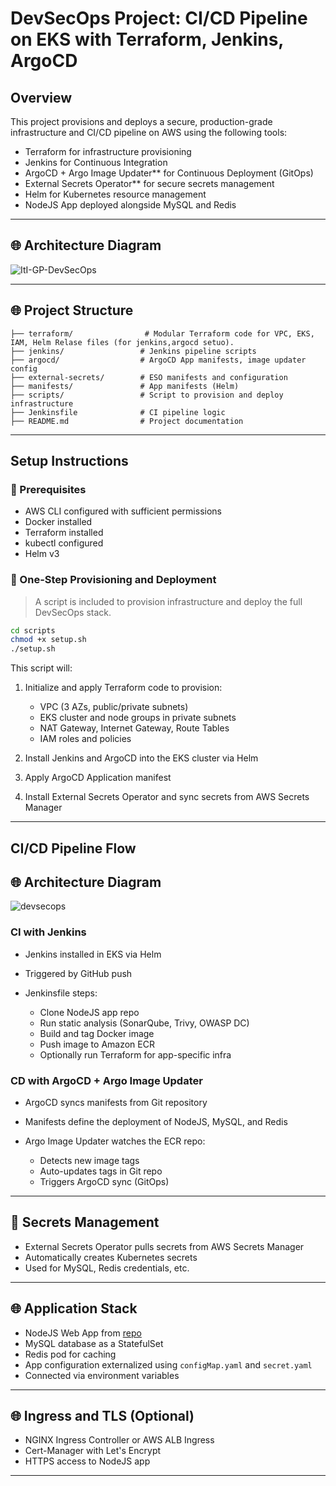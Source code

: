 # DevSecOps Project: CI/CD Pipeline on EKS with Terraform, Jenkins, ArgoCD

## Overview

This project provisions and deploys a secure, production-grade infrastructure and CI/CD pipeline on AWS using the following tools:

* Terraform for infrastructure provisioning
* Jenkins for Continuous Integration
* ArgoCD + Argo Image Updater** for Continuous Deployment (GitOps)
* External Secrets Operator** for secure secrets management
* Helm for Kubernetes resource management
* NodeJS App deployed alongside MySQL and Redis

---

## 🌐 Architecture Diagram

![ItI-GP-DevSecOps](https://github.com/user-attachments/assets/fe809da2-403e-40fe-87a1-bd179a09e7cf)


---

## 🌐 Project Structure

```
├── terraform/                # Modular Terraform code for VPC, EKS, IAM, Helm Relase files (for jenkins,argocd setuo).
├── jenkins/                 # Jenkins pipeline scripts
├── argocd/                  # ArgoCD App manifests, image updater config
├── external-secrets/        # ESO manifests and configuration
├── manifests/               # App manifests (Helm)
├── scripts/                 # Script to provision and deploy infrastructure
├── Jenkinsfile              # CI pipeline logic
├── README.md                # Project documentation
```

---

## Setup Instructions

### 🚀 Prerequisites

* AWS CLI configured with sufficient permissions
* Docker installed
* Terraform installed
* kubectl configured
* Helm v3


### 🔨 One-Step Provisioning and Deployment

> A script is included to provision infrastructure and deploy the full DevSecOps stack.

```bash
cd scripts
chmod +x setup.sh
./setup.sh
```

This script will:

1. Initialize and apply Terraform code to provision:

   * VPC (3 AZs, public/private subnets)
   * EKS cluster and node groups in private subnets
   * NAT Gateway, Internet Gateway, Route Tables
   * IAM roles and policies
2. Install Jenkins and ArgoCD into the EKS cluster via Helm
3. Apply ArgoCD Application manifest
4. Install External Secrets Operator and sync secrets from AWS Secrets Manager

---

## CI/CD Pipeline Flow

## 🌐 Architecture Diagram

![devsecops](https://github.com/user-attachments/assets/b77ac261-eef2-4605-892c-7541c298199e)


### CI with Jenkins

* Jenkins installed in EKS via Helm
* Triggered by GitHub push
* Jenkinsfile steps:

  * Clone NodeJS app repo
  * Run static analysis (SonarQube, Trivy, OWASP DC)
  * Build and tag Docker image
  * Push image to Amazon ECR
  * Optionally run Terraform for app-specific infra

### CD with ArgoCD + Argo Image Updater

* ArgoCD syncs manifests from Git repository
* Manifests define the deployment of NodeJS, MySQL, and Redis
* Argo Image Updater watches the ECR repo:

  * Detects new image tags
  * Auto-updates tags in Git repo
  * Triggers ArgoCD sync (GitOps)

---

## 🔐 Secrets Management

* External Secrets Operator pulls secrets from AWS Secrets Manager
* Automatically creates Kubernetes secrets
* Used for MySQL, Redis credentials, etc.

---

## 🌐 Application Stack

* NodeJS Web App from [repo](https://github.com/mahmoud254/jenkins_nodejs_example.git)
* MySQL database as a StatefulSet
* Redis pod for caching
* App configuration externalized using `configMap.yaml` and `secret.yaml`
* Connected via environment variables

---

## 🌐 Ingress and TLS (Optional)

* NGINX Ingress Controller or AWS ALB Ingress
* Cert-Manager with Let's Encrypt
* HTTPS access to NodeJS app

---

